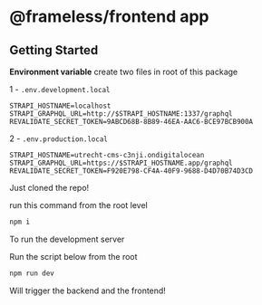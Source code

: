 # @frameless/frontend app

## Getting Started

**Environment variable**
create two files in root of this package

1 - `.env.development.local`

```env
STRAPI_HOSTNAME=localhost
STRAPI_GRAPHQL_URL=http://$STRAPI_HOSTNAME:1337/graphql
REVALIDATE_SECRET_TOKEN=9ABCD68B-8B89-46EA-AAC6-BCE97BCB900A
```

2 - `.env.production.local`

```env
STRAPI_HOSTNAME=utrecht-cms-c3nji.ondigitalocean
STRAPI_GRAPHQL_URL=https://$STRAPI_HOSTNAME.app/graphql
REVALIDATE_SECRET_TOKEN=F920E798-CF4A-40F9-9688-D4D70B74D3CD
```

Just cloned the repo!

run this command from the root level

```bash
npm i
```

To run the development server

Run the script below from the root

```bash
npm run dev
```

Will trigger the backend and the frontend!

